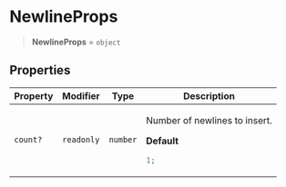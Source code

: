 # NewlineProps

> **NewlineProps** = `object`

## Properties

<table>
<thead>
<tr>
<th>Property</th>
<th>Modifier</th>
<th>Type</th>
<th>Description</th>
</tr>
</thead>
<tbody>
<tr>
<td>

<a id="count"></a> `count?`

</td>
<td>

`readonly`

</td>
<td>

`number`

</td>
<td>

Number of newlines to insert.

**Default**

```ts
1;
```

</td>
</tr>
</tbody>
</table>
